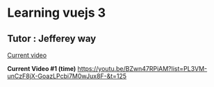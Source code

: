 # Learning vuejs 3 

## Tutor : Jefferey way

[Current video](https://youtu.be/J4aNmkEGTu0)


__Current Video #1 (time)__
https://youtu.be/BZwn47RPiAM?list=PL3VM-unCzF8jX-GoazLPcbi7M0wJux8F-&t=125
